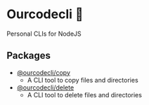 # Ourcodecli 🎒

Personal CLIs for NodeJS

## Packages

- [@ourcodecli/copy](https://github.com/jacsamg/ourcodecli/tree/main/packages/copy)
  - A CLI tool to copy files and directories
- [@ourcodecli/delete](https://github.com/jacsamg/ourcodecli/tree/main/packages/delete)
  - A CLI tool to delete files and directories